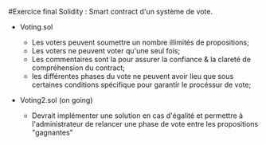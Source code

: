 #Exercice final Solidity : Smart contract d'un système de vote. 

* Voting.sol 
  * Les voters peuvent soumettre un nombre illimités de propositions;
  * Les voters ne peuvent voter qu'une seul fois;
  * Les commentaires sont la pour assurer la confiance & la clareté de compréhension du contract;
  * les différentes phases du vote ne peuvent avoir lieu que sous certaines conditions spécifique pour garantir le procéssur de vote;

* Voting2.sol (on going)
  * Devrait implémenter une solution en cas d'égalité et permettre à l'administrateur de relancer une phase de vote entre les propositions "gagnantes"
